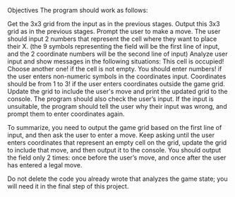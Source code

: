 Objectives
The program should work as follows:

Get the 3x3 grid from the input as in the previous stages.
Output this 3x3 grid as in the previous stages.
Prompt the user to make a move.
The user should input 2 numbers that represent the cell where they want to place their X. (the 9 symbols representing the field will be the first line of input, and the 2 coordinate numbers will be the second line of input)
Analyze user input and show messages in the following situations:
This cell is occupied! Choose another one! if the cell is not empty.
You should enter numbers! if the user enters non-numeric symbols in the coordinates input.
Coordinates should be from 1 to 3! if the user enters coordinates outside the game grid.
Update the grid to include the user's move and print the updated grid to the console.
The program should also check the user’s input. If the input is unsuitable, the program should tell the user why their input was wrong, and prompt them to enter coordinates again.

To summarize, you need to output the game grid based on the first line of input, and then ask the user to enter a move. Keep asking until the user enters coordinates that represent an empty cell on the grid, update the grid to include that move, and then output it to the console. You should output the field only 2 times: once before the user’s move, and once after the user has entered a legal move.

Do not delete the code you already wrote that analyzes the game state; you will need it in the final step of this project.
